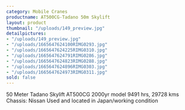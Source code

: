 ```yaml
---
category: Mobile Cranes
productname: AT500CG-Tadano 50m Skylift
layout: product
thumbnail: "/uploads/149_preview.jpg"
detailpictures:
- "/uploads/149_preview.jpg"
- "/uploads/1665647624100RIMG0293.jpg"
- "/uploads/1665647624225RIMG0310.jpg"
- "/uploads/1665647624791RIMG0286.jpg"
- "/uploads/1665647624823RIMG0288.jpg"
- "/uploads/1665647624896RIMG0303.jpg"
- "/uploads/1665647624973RIMG0311.jpg"
sold: false
---
```


50 Meter Tadano Skylift
AT500CG
2000yr model
9491 hrs, 29728 kms
Chassis: Nissan
Used and located in Japan/working condition


